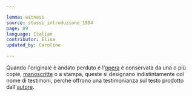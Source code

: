 ```yaml
---

lemma: witness
source: stussi_introduzione_1994
page: 89
language: Italian
contributor: Elisa
updated_by: Caroline

---
```


Quando l'originale è andato perduto e l'[opera](work.html) è conservata da una o più copie, [manoscritte](manuscript.html) o a stampa, queste si designano indistintamente col nome di testimoni, perché offrono una testimonianza sul testo prodotto dall'[autore](author.html).
